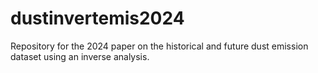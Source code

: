 # dustinvertemis2024
Repository for the 2024 paper on the historical and future dust emission dataset using an inverse analysis.
